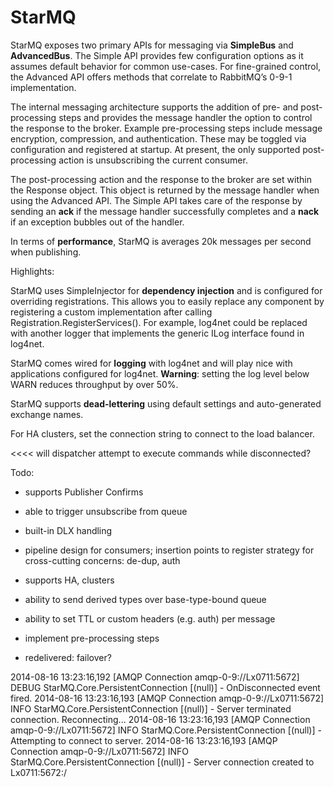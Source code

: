 StarMQ
======

StarMQ exposes two primary APIs for messaging via **SimpleBus** and **AdvancedBus**. The Simple API provides few configuration options as it assumes default behavior for common use-cases. For fine-grained control, the Advanced API offers methods that correlate to RabbitMQ’s 0-9-1 implementation.

The internal messaging architecture supports the addition of pre- and post-processing steps and provides the message handler the option to control the response to the broker. Example pre-processing steps include message encryption, compression, and authentication. These may be toggled via configuration and registered at startup. At present, the only supported post-processing action is unsubscribing the current consumer.

The post-processing action and the response to the broker are set within the Response object. This object is returned by the message handler when using the Advanced API. The Simple API takes care of the response by sending an **ack** if the message handler successfully completes and a **nack** if an exception bubbles out of the handler.

In terms of **performance**, StarMQ is averages 20k messages per second when publishing.

Highlights:

StarMQ uses SimpleInjector for **dependency injection** and is configured for overriding registrations. This allows you to easily replace any component by registering a custom implementation after calling Registration.RegisterServices(). For example, log4net could be replaced with another logger that implements the generic ILog interface found in log4net.

StarMQ comes wired for **logging** with log4net and will play nice with applications configured for log4net. **Warning**: setting the log level below WARN reduces throughput by over 50%.

StarMQ supports **dead-lettering** using default settings and auto-generated exchange names.

For HA clusters, set the connection string to connect to the load balancer.

<<<< will dispatcher attempt to execute commands while disconnected?

Todo:
- supports Publisher Confirms
- able to trigger unsubscribe from queue
- built-in DLX handling
- pipeline design for consumers; insertion points to register strategy for cross-cutting concerns: de-dup, auth
- supports HA, clusters
- ability to send derived types over base-type-bound queue
- ability to set TTL or custom headers (e.g. auth) per message
- implement pre-processing steps


- redelivered: failover?


2014-08-16 13:23:16,192 [AMQP Connection amqp-0-9://Lx0711:5672] DEBUG StarMQ.Core.PersistentConnection [(null)] - OnDisconnected event fired.
2014-08-16 13:23:16,193 [AMQP Connection amqp-0-9://Lx0711:5672] INFO  StarMQ.Core.PersistentConnection [(null)] - Server terminated connection. Reconnecting...
2014-08-16 13:23:16,193 [AMQP Connection amqp-0-9://Lx0711:5672] INFO  StarMQ.Core.PersistentConnection [(null)] - Attempting to connect to server.
2014-08-16 13:23:16,193 [AMQP Connection amqp-0-9://Lx0711:5672] INFO  StarMQ.Core.PersistentConnection [(null)] - Server connection created to Lx0711:5672:/
